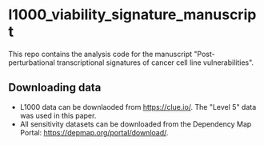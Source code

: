 # l1000_viability_signature_manuscript

This repo contains the analysis code for the manuscript "Post-perturbational transcriptional signatures of cancer cell line vulnerabilities".

## Downloading data

- L1000 data can be downlaoded from https://clue.io/. The "Level 5" data was used in this paper.
- All sensitivity datasets can be downloaded from the Dependency Map Portal: https://depmap.org/portal/download/.